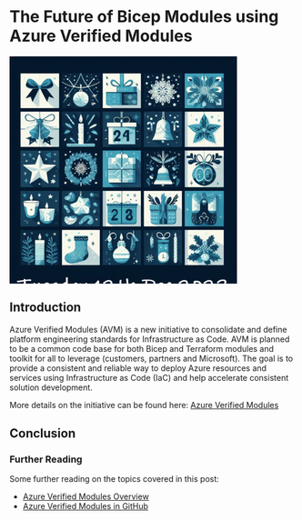 # The Future of Bicep Modules using Azure Verified Modules

<!-- markdownlint-disable MD033 -->
<div style="width: 400px; height: 400px; overflow: hidden;">
  <img src="./.images/12th.png" alt="Bicep Advent Calendar" style="clip: rect(0px,60px,200px,0px);">
</div>
<!-- markdownlint-enable -->

## Introduction

Azure Verified Modules (AVM) is a new initiative to consolidate and define platform engineering standards for Infrastructure as Code. AVM is planned to be a common code base for both Bicep and Terraform modules and toolkit for all to leverage (customers, partners and Microsoft). The goal is to provide a consistent and reliable way to deploy Azure resources and services using Infrastructure as Code (IaC) and help accelerate consistent solution development.

More details on the initiative can be found here: [Azure Verified Modules](https://azure.github.io/Azure-Verified-Modules/)



## Conclusion

### Further Reading

Some further reading on the topics covered in this post:

- [Azure Verified Modules Overview](https://azure.github.io/Azure-Verified-Modules/)
- [Azure Verified Modules in GitHub](https://github.com/Azure/Azure-Verified-Modules/tree/main)
